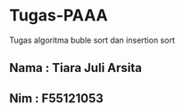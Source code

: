 # Tugas-PAAA
Tugas algoritma buble sort dan insertion sort
## Nama : Tiara Juli Arsita
## Nim : F55121053


